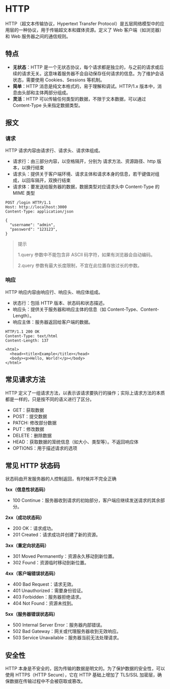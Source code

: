# HTTP

HTTP（超文本传输协议，Hypertext Transfer Protocol）是五层网络模型中的应用层的一种协议，用于传输超文本和媒体资源。定义了 Web 客户端（如浏览器）和 Web 服务器之间的通信规则。

## 特点

- **无状态**：HTTP 是一个无状态协议，每个请求都是独立的，与之前的请求或后续的请求无关。这意味着服务器不会自动保存任何请求的信息。为了维护会话状态，需要使用 Cookies、Sessions 等机制。
- **简单**：HTTP 消息是纯文本格式的，易于理解和调试。HTTP/1.x 版本中，消息由头部和主体两部分组成。
- **灵活**：HTTP 可以传输任何类型的数据，不限于文本数据，可以通过 Content-Type 头来指定数据类型。


## 报文

### 请求

HTTP 请求内容由请求行、请求头、请求体组成。

- 请求行：由三部分内容，以空格隔开，分别为 请求方法、资源路径、http 版本，以换行结束
- 请求头：提供关于客户端环境、请求主体和请求本身的信息，若干键值对组成，以回车隔开，双换行结束
- 请求体：要发送给服务器的数据，数据类型对应请求头中 Content-Type 的 MIME 类型

```http
POST /login HTTP/1.1
Host: http://localhost:3000
Content-Type: application/json

{
  "username": "admin",
  "password": "123123",
}
```

> 提示
>
> 1.query 参数中不能包含非 ASCII 码字符，如果有浏览器会自动编码。
>
> 2.query 参数有最大长度限制，不宜在此位置存放过长的参数。

### 响应

HTTP 响应内容由响应行、响应头、响应体组成。

- 状态行：包括 HTTP 版本、状态码和状态描述。
- 响应头：提供关于服务器和响应主体的信息（如 Content-Type、Content-Length）。
- 响应主体：服务器返回给客户端的数据。

```http
HTTP/1.1 200 OK
Content-Type: text/html
Content-Length: 137

<html>
  <head><title>Example</title></head>
  <body><p>Hello, World!</p></body>
</html>
```

## 常见请求方法

HTTP 定义了一组请求方法，以表示该请求要执行的操作；实际上请求方法的本质都是一样的，只是按不同的语义进行了区分。

- GET：获取数据
- POST：提交数据
- PATCH: 修改部分数据
- PUT：修改数据
- DELETE：删除数据
- HEAD：获取数据的笼统信息（如大小、类型等）。不返回响应体
- OPTIONS：用于描述请求的选项

## 常见 HTTP 状态码

状态码由开发服务器的人控制返回，有时候并不完全正确

**1xx（信息性状态码）**

- 100 Continue：服务器收到请求的初始部分，客户端应继续发送请求的其余部分。

**2xx（成功状态码）**

- 200 OK：请求成功。
- 201 Created：请求成功并创建了新的资源。

**3xx（重定向状态码）**

- 301 Moved Permanently：资源永久移动到新位置。
- 302 Found：资源临时移动到新位置。

**4xx（客户端错误状态码）**

- 400 Bad Request：请求无效。
- 401 Unauthorized：需要身份验证。
- 403 Forbidden：服务器拒绝请求。
- 404 Not Found：资源未找到。

**5xx（服务器错误状态码）**

- 500 Internal Server Error：服务器内部错误。
- 502 Bad Gateway：网关或代理服务器收到无效响应。
- 503 Service Unavailable：服务器当前无法处理请求。

## 安全性

HTTP 本身是不安全的，因为传输的数据是明文的。为了保护数据的安全性，可以使用 HTTPS（HTTP Secure），它在 HTTP 基础上增加了 TLS/SSL 加密层，确保数据在传输过程中不会被窃取或篡改。
